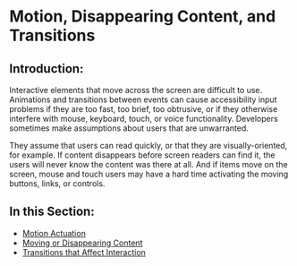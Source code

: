 # Motion, Disappearing Content, and Transitions

## Introduction:

Interactive elements that move across the screen are difficult to use. Animations and transitions between events can cause accessibility input problems if they are too fast, too brief, too obtrusive, or if they otherwise interfere with mouse, keyboard, touch, or voice functionality. Developers sometimes make assumptions about users that are unwarranted.

They assume that users can read quickly, or that they are visually-oriented, for example. If content disappears before screen readers can find it, the users will never know the content was there at all. And if items move on the screen, mouse and touch users may have a hard time activating the moving buttons, links, or controls.

## In this Section:

- [Motion Actuation](motion-actuation.md)
- [Moving or Disappearing Content](moving-or-disappearing-content.md)
- [Transitions that Affect Interaction](transitions-that-affect-interaction.md)
